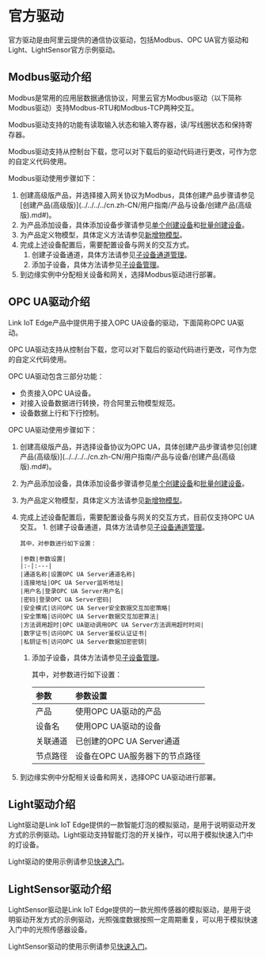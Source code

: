 # 官方驱动

官方驱动是由阿里云提供的通信协议驱动，包括Modbus、OPC UA官方驱动和Light、LightSensor官方示例驱动。

## Modbus驱动介绍 <a id="section_wsy_ncp_y2b .section"></a>

Modbus是常用的应用层数据通信协议，阿里云官方Modbus驱动（以下简称Modbus驱动）支持Modbus-RTU和Modbus-TCP两种交互。

Modbus驱动支持的功能有读取输入状态和输入寄存器，读/写线圈状态和保持寄存器。

Modbus驱动支持从控制台下载，您可以对下载后的驱动代码进行更改，可作为您的自定义代码使用。

Modbus驱动使用步骤如下：

1. 创建高级版产品，并选择接入网关协议为Modbus，具体创建产品步骤请参见\[创建产品\(高级版\)\]\(../../../../cn.zh-CN/用户指南/产品与设备/创建产品\(高级版\).md\#\)。
2. 为产品添加设备，具体添加设备步骤请参见[单个创建设备](https://github.com/caoyingde/iotedge/tree/c697ce413860528d62c9113f91fb2ceb706e7d24/cn.zh-CN/用户指南/产品与设备/创建设备/单个创建设备.md)和[批量创建设备](https://github.com/caoyingde/iotedge/tree/c697ce413860528d62c9113f91fb2ceb706e7d24/cn.zh-CN/用户指南/产品与设备/创建设备/批量创建设备.md)。
3. 为产品定义物模型，具体定义方法请参见[新增物模型](https://github.com/caoyingde/iotedge/tree/c697ce413860528d62c9113f91fb2ceb706e7d24/cn.zh-CN/用户指南/产品与设备/物模型/新增物模型.md)。
4. 完成上述设备配置后，需要配置设备与网关的交互方式。
   1. 创建子设备通道，具体方法请参见[子设备通道管理](https://github.com/caoyingde/iotedge/tree/c697ce413860528d62c9113f91fb2ceb706e7d24/cn.zh-CN/用户指南/产品与设备/网关与子设备/子设备通道管理.md)。
   2. 添加子设备，具体方法请参见[子设备管理](https://github.com/caoyingde/iotedge/tree/c697ce413860528d62c9113f91fb2ceb706e7d24/cn.zh-CN/用户指南/产品与设备/网关与子设备/子设备管理.md)。
5. 到边缘实例中分配相关设备和网关，选择Modbus驱动进行部署。

## OPC UA驱动介绍 <a id="section_dbw_f2p_y2b .section"></a>

Link IoT Edge产品中提供用于接入OPC UA设备的驱动，下面简称OPC UA驱动。

OPC UA驱动支持从控制台下载，您可以对下载后的驱动代码进行更改，可作为您的自定义代码使用。

OPC UA驱动包含三部分功能：

* 负责接入OPC UA设备。
* 对接入设备数据进行转换，符合阿里云物模型规范。
* 设备数据上行和下行控制。

OPC UA驱动使用步骤如下：

1. 创建高级版产品，并选择设备协议为OPC UA，具体创建产品步骤请参见\[创建产品\(高级版\)\]\(../../../../cn.zh-CN/用户指南/产品与设备/创建产品\(高级版\).md\#\)。
2. 为产品添加设备，具体添加设备步骤请参见[单个创建设备](https://github.com/caoyingde/iotedge/tree/c697ce413860528d62c9113f91fb2ceb706e7d24/cn.zh-CN/用户指南/产品与设备/创建设备/单个创建设备.md)和[批量创建设备](https://github.com/caoyingde/iotedge/tree/c697ce413860528d62c9113f91fb2ceb706e7d24/cn.zh-CN/用户指南/产品与设备/创建设备/批量创建设备.md)。
3. 为产品定义物模型，具体定义方法请参见[新增物模型](https://github.com/caoyingde/iotedge/tree/c697ce413860528d62c9113f91fb2ceb706e7d24/cn.zh-CN/用户指南/产品与设备/物模型/新增物模型.md)。
4. 完成上述设备配置后，需要配置设备与网关的交互方式，目前仅支持OPC UA交互。 1. 创建子设备通道，具体方法请参见[子设备通道管理](https://github.com/caoyingde/iotedge/tree/c697ce413860528d62c9113f91fb2ceb706e7d24/cn.zh-CN/用户指南/产品与设备/网关与子设备/子设备通道管理.md)。

   ```text
   其中，对参数进行如下设置：

   |参数|参数设置|
   |:-|:---|
   |通道名称|设置OPC UA Server通道名称|
   |连接地址|OPC UA Server监听地址|
   |用户名|登录OPC UA Server用户名|
   |密码|登录OPC UA Server密码|
   |安全模式|访问OPC UA Server安全数据交互加密策略|
   |安全策略|访问OPC UA Server数据交互加密算法|
   |方法调用超时|OPC UA驱动调用OPC UA Server方法调用超时时间|
   |数字证书|访问OPC UA Server鉴权认证证书|
   |私钥证书|访问OPC UA Server数据加密密钥|
   ```

   1. 添加子设备，具体方法请参见[子设备管理](https://github.com/caoyingde/iotedge/tree/c697ce413860528d62c9113f91fb2ceb706e7d24/cn.zh-CN/用户指南/产品与设备/网关与子设备/子设备管理.md)。

      其中，对参数进行如下设置：

      | 参数 | 参数设置 |
      | :--- | :--- |
      | 产品 | 使用OPC UA驱动的产品 |
      | 设备名 | 使用OPC UA驱动的设备 |
      | 关联通道 | 已创建的OPC UA Server通道 |
      | 节点路径 | 设备在OPC UA服务器下的节点路径 |

5. 到边缘实例中分配相关设备和网关，选择OPC UA驱动进行部署。

## Light驱动介绍 <a id="section_d1y_qcm_4fb .section"></a>

Light驱动是Link IoT Edge提供的一款智能灯泡的模拟驱动，是用于说明驱动开发方式的示例驱动。Light驱动支持智能灯泡的开关操作，可以用于模拟快速入门中的灯设备。

Light驱动的使用示例请参见[快速入门](../../kuai-su-ru-men/da-jian-bian-yuan-huan-jing.md)。

## LightSensor驱动介绍 <a id="section_dz1_tcm_4fb .section"></a>

LightSensor驱动是Link IoT Edge提供的一款光照传感器的模拟驱动，是用于说明驱动开发方式的示例驱动，光照强度数据按照一定周期重复，可以用于模拟快速入门中的光照传感器设备。

LightSensor驱动的使用示例请参见[快速入门](../../kuai-su-ru-men/da-jian-bian-yuan-huan-jing.md)。

